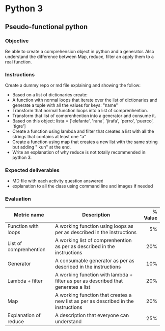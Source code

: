 # Python 3
## Pseudo-functional python

### Objective
Be able to create a comprehension object in python and a generator. Also understand the difference between Map, reduce, filter an apply them to a real function.

### Instructions
Create a dummy repo or md file explaining and showing the follow:
- Based on a list of dictionaries create:
- A function with normal loops that iterate over the list of dictionaries and generate a tuple with all the values for keys: "name"
- Transform that normal function loops into a list of comprenhention.
- Transform that list of comprenhention into a generator and consume it.
- Based on this object: lista = ['elefante', 'rana', 'jirafa', 'perro', 'puerco', 'tigre']
- Create a function using lambda and filter that creates a list with all the strings that contains at least one "a"
- Create a function using map that creates a new list with the same string but adding " kun" at the end.
- Write an explanation of why reduce is not totally recommended in python 3.


### Expected deliverables
- MD file with each activity question answered
- explanation to all the class using command line and images if needed

### Evaluation

| Metric name | Description | % Value |
| ----------- |-------------| -------:|
| Function with loops | A working function using loops as per as described in the instructions | 5% |
| List of comprenhention | A working list of comprenhention as per as described in the instructions | 20% |
| Generator | A consumable generator as per as described in the instructions | 10% |
| Lambda + filter |A working function with lambda + filter as per as described that generates a list | 20% |
| Map | A working function that creates a new list as per as described in the instructions | 20% |
| Explanation of reduce | A description that everyone can understand | 25% |

